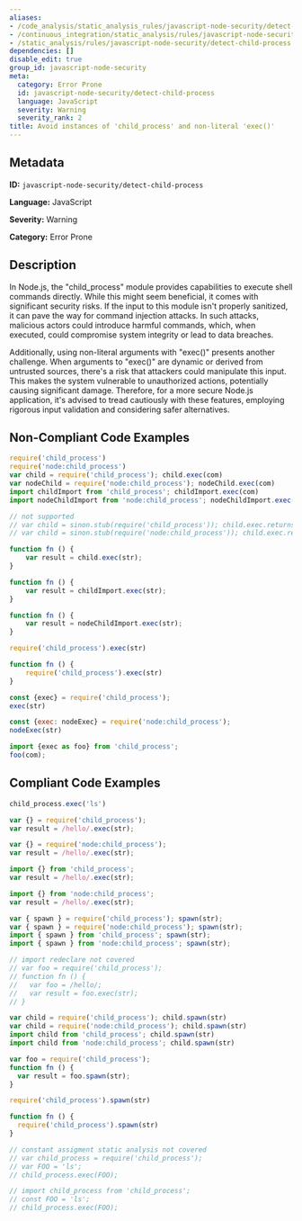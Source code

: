 ```yaml
---
aliases:
- /code_analysis/static_analysis_rules/javascript-node-security/detect-child-process
- /continuous_integration/static_analysis/rules/javascript-node-security/detect-child-process
- /static_analysis/rules/javascript-node-security/detect-child-process
dependencies: []
disable_edit: true
group_id: javascript-node-security
meta:
  category: Error Prone
  id: javascript-node-security/detect-child-process
  language: JavaScript
  severity: Warning
  severity_rank: 2
title: Avoid instances of 'child_process' and non-literal 'exec()'
---
```

<!--  SOURCED FROM https://github.com/DataDog/datadog-static-analyzer-rule-docs -->


## Metadata
**ID:** `javascript-node-security/detect-child-process`

**Language:** JavaScript

**Severity:** Warning

**Category:** Error Prone

## Description
In Node.js, the "child_process" module provides capabilities to execute shell commands directly. While this might seem beneficial, it comes with significant security risks. If the input to this module isn't properly sanitized, it can pave the way for command injection attacks. In such attacks, malicious actors could introduce harmful commands, which, when executed, could compromise system integrity or lead to data breaches.

Additionally, using non-literal arguments with "exec()" presents another challenge. When arguments to "exec()" are dynamic or derived from untrusted sources, there's a risk that attackers could manipulate this input. This makes the system vulnerable to unauthorized actions, potentially causing significant damage. Therefore, for a more secure Node.js application, it's advised to tread cautiously with these features, employing rigorous input validation and considering safer alternatives.

## Non-Compliant Code Examples
```javascript
require('child_process')
require('node:child_process')
var child = require('child_process'); child.exec(com)
var nodeChild = require('node:child_process'); nodeChild.exec(com)
import childImport from 'child_process'; childImport.exec(com)
import nodeChildImport from 'node:child_process'; nodeChildImport.exec(com)

// not supported
// var child = sinon.stub(require('child_process')); child.exec.returns({});
// var child = sinon.stub(require('node:child_process')); child.exec.returns({});

function fn () {
    var result = child.exec(str);
}

function fn () {
    var result = childImport.exec(str);
}

function fn () {
    var result = nodeChildImport.exec(str);
}

require('child_process').exec(str)

function fn () {
    require('child_process').exec(str)
}

const {exec} = require('child_process');
exec(str)

const {exec: nodeExec} = require('node:child_process');
nodeExec(str)

import {exec as foo} from 'child_process'; 
foo(com);
```

## Compliant Code Examples
```javascript
child_process.exec('ls')

var {} = require('child_process');
var result = /hello/.exec(str);

var {} = require('node:child_process');
var result = /hello/.exec(str);

import {} from 'child_process';
var result = /hello/.exec(str);

import {} from 'node:child_process';
var result = /hello/.exec(str);

var { spawn } = require('child_process'); spawn(str);
var { spawn } = require('node:child_process'); spawn(str);
import { spawn } from 'child_process'; spawn(str);
import { spawn } from 'node:child_process'; spawn(str);

// import redeclare not covered
// var foo = require('child_process');
// function fn () {
//   var foo = /hello/;
//   var result = foo.exec(str);
// }

var child = require('child_process'); child.spawn(str)
var child = require('node:child_process'); child.spawn(str)
import child from 'child_process'; child.spawn(str)
import child from 'node:child_process'; child.spawn(str)

var foo = require('child_process');
function fn () {
  var result = foo.spawn(str);
}

require('child_process').spawn(str)

function fn () {
  require('child_process').spawn(str)
}

// constant assigment static analysis not covered
// var child_process = require('child_process');
// var FOO = 'ls';
// child_process.exec(FOO);

// import child_process from 'child_process';
// const FOO = 'ls';
// child_process.exec(FOO);
```

